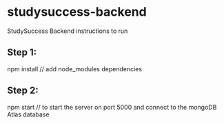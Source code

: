 # studysuccess-backend
StudySuccess Backend instructions to run
## Step 1:
npm install // add node_modules dependencies
## Step 2: 
npm start // to start the server on port 5000 and connect to the mongoDB Atlas database
